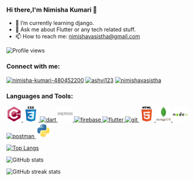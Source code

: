 ### Hi there,I'm Nimisha Kumari 👋

- 🌱 I’m currently learning django. 
- 💬 Ask me about Flutter or any tech related stuff.
- 📫 How to reach me: nimishavasistha@gmail.com

![Profile views](https://gpvc.arturio.dev/Nimishavashistha)  

<h3 align="left">Connect with me:</h3>
<p align="left">
<a href="https://linkedin.com/in/nimisha-kumari-480452200" target="blank"><img align="center" src="https://raw.githubusercontent.com/rahuldkjain/github-profile-readme-generator/master/src/images/icons/Social/linked-in-alt.svg" alt="nimisha-kumari-480452200" height="30" width="40" /></a>
<a href="https://www.codechef.com/users/ashvi123" target="blank"><img align="center" src="https://cdn.jsdelivr.net/npm/simple-icons@3.1.0/icons/codechef.svg" alt="ashvi123" height="30" width="40" /></a>
<a href="https://auth.geeksforgeeks.org/user/nimishavasistha" target="blank"><img align="center" src="https://raw.githubusercontent.com/rahuldkjain/github-profile-readme-generator/master/src/images/icons/Social/geeks-for-geeks.svg" alt="nimishavasistha" height="30" width="40" /></a>
</p>

<h3 align="left">Languages and Tools:</h3>
<p align="left"> <a href="https://www.w3schools.com/cpp/" target="_blank"> <img src="https://raw.githubusercontent.com/devicons/devicon/master/icons/cplusplus/cplusplus-original.svg" alt="cplusplus" width="40" height="40"/> </a> <a href="https://www.w3schools.com/css/" target="_blank"> <img src="https://raw.githubusercontent.com/devicons/devicon/master/icons/css3/css3-original-wordmark.svg" alt="css3" width="40" height="40"/> </a> <a href="https://dart.dev" target="_blank"> <img src="https://www.vectorlogo.zone/logos/dartlang/dartlang-icon.svg" alt="dart" width="40" height="40"/> </a> <a href="https://expressjs.com" target="_blank"> <img src="https://raw.githubusercontent.com/devicons/devicon/master/icons/express/express-original-wordmark.svg" alt="express" width="40" height="40"/> </a> <a href="https://firebase.google.com/" target="_blank"> <img src="https://www.vectorlogo.zone/logos/firebase/firebase-icon.svg" alt="firebase" width="40" height="40"/> </a> <a href="https://flutter.dev" target="_blank"> <img src="https://www.vectorlogo.zone/logos/flutterio/flutterio-icon.svg" alt="flutter" width="40" height="40"/> </a> <a href="https://git-scm.com/" target="_blank"> <img src="https://www.vectorlogo.zone/logos/git-scm/git-scm-icon.svg" alt="git" width="40" height="40"/> </a> <a href="https://www.w3.org/html/" target="_blank"> <img src="https://raw.githubusercontent.com/devicons/devicon/master/icons/html5/html5-original-wordmark.svg" alt="html5" width="40" height="40"/> </a> <a href="https://www.mongodb.com/" target="_blank"> <img src="https://raw.githubusercontent.com/devicons/devicon/master/icons/mongodb/mongodb-original-wordmark.svg" alt="mongodb" width="40" height="40"/> </a> <a href="https://nodejs.org" target="_blank"> <img src="https://raw.githubusercontent.com/devicons/devicon/master/icons/nodejs/nodejs-original-wordmark.svg" alt="nodejs" width="40" height="40"/> </a> <a href="https://postman.com" target="_blank"> <img src="https://www.vectorlogo.zone/logos/getpostman/getpostman-icon.svg" alt="postman" width="40" height="40"/> </a> <a href="https://www.python.org" target="_blank"> <img src="https://raw.githubusercontent.com/devicons/devicon/master/icons/python/python-original.svg" alt="python" width="40" height="40"/> </a> </p>


[![Top Langs](https://github-readme-stats.vercel.app/api/top-langs/?username=Nimishavashistha)](https://github.com/anuraghazra/github-readme-stats)

![GitHub stats](https://github-readme-stats.vercel.app/api?username=Nimishavashistha&show_icons=true&count_private=true)  

![GitHub streak stats](https://github-readme-streak-stats.herokuapp.com/?user=Nimishavashistha)  
